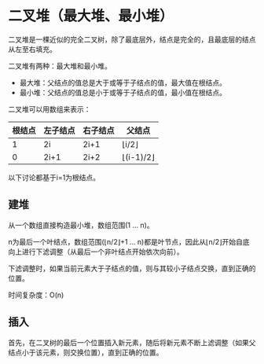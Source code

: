 # 二叉堆（最大堆、最小堆）

二叉堆是一棵近似的完全二叉树，除了最底层外，结点是完全的，且最底层的结点从左至右填充。

二叉堆有两种：最大堆和最小堆。
- 最大堆：父结点的值总是大于或等于子结点的值，最大值在根结点。
- 最小堆：父结点的值总是小于或等于子结点的值，最小值在根结点。

二叉堆可以用数组来表示：

| 根结点 | 左子结点| 右子结点 | 父结点 |
|---|---|---|---|
| 1 | 2i | 2i+1 | ⌊i/2⌋ |
| 0 | 2i+1 | 2i+2 | ⌊(i-1)/2⌋|

以下讨论都基于i=1为根结点。

## 建堆

从一个数组直接构造最小堆，数组范围(1 ... n)。

n为最后一个叶结点，数组范围(⌊n/2⌋+1 ... n)都是叶节点，因此从⌊n/2⌋开始自底向上进行下滤调整（从最后一个非叶结点开始依次向前）。

下滤调整时，如果当前元素大于子结点的值，则与其较小子结点交换，直到正确的位置。

时间复杂度：O(n)

## 插入

首先，在二叉树的最后一个位置插入新元素，随后将新元素不断上滤调整（如果父结点小于该元素，则交换位置），直到正确的位置。

